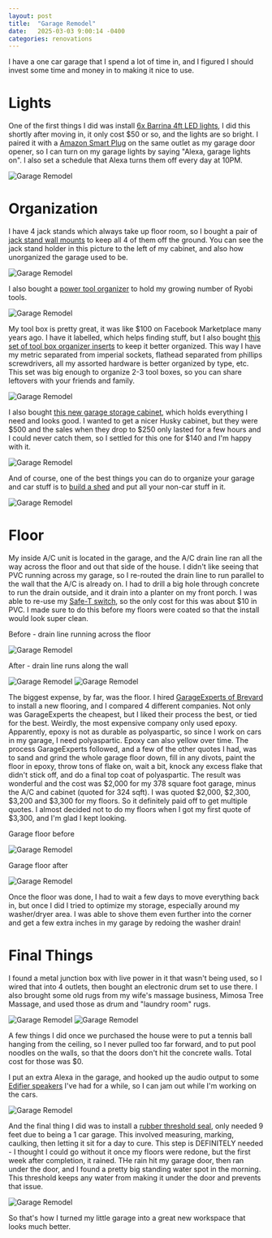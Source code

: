 ```yaml
---
layout: post
title:  "Garage Remodel"
date:   2025-03-03 9:00:14 -0400
categories: renovations
---
```


I have a one car garage that I spend a lot of time in, and I figured I should invest some time and money in to making it nice to use. 

# Lights
One of the first things I did was install [6x Barrina 4ft LED lights](https://amzn.to/4h8n9ei), I did this shortly after moving in, it only cost $50 or so, and the lights are so bright. I paired it with a [Amazon Smart Plug](https://amzn.to/3DipWnh) on the same outlet as my garage door opener, so I can turn on my garage lights by saying "Alexa, garage lights on". I also set a schedule that Alexa turns them off every day at 10PM. 

![Garage Remodel](/images/garageremodel/11.jpg)

# Organization
I have 4 jack stands which always take up floor room, so I bought a pair of [jack stand wall mounts](https://amzn.to/41Eomp1) to keep all 4 of them off the ground. You can see the jack stand holder in this picture to the left of my cabinet, and also how unorganized the garage used to be. 

![Garage Remodel](/images/garageremodel/12.jpg)

I also bought a [power tool organizer](https://amzn.to/43jIFJy) to hold my growing number of Ryobi tools. 

![Garage Remodel](/images/garageremodel/7.jpg)

My tool box is pretty great, it was like $100 on Facebook Marketplace many years ago. I have it labelled, which helps finding stuff, but I also bought [this set of tool box organizer inserts](https://amzn.to/4h8mgSK) to keep it better organized. This way I have my metric separated from imperial sockets, flathead separated from phillips screwdrivers, all my assorted hardware is better organized by type, etc. This set was big enough to organize 2-3 tool boxes, so you can share leftovers with your friends and family. 

![Garage Remodel](/images/garageremodel/13.jpg)

I also bought [this new garage storage cabinet](https://amzn.to/3DfqKt0), which holds everything I need and looks good. I wanted to get a nicer Husky cabinet, but they were $500 and the sales when they drop to $250 only lasted for a few hours and I could never catch them, so I settled for this one for $140 and I'm happy with it. 

![Garage Remodel](/images/garageremodel/5.jpg)

And of course, one of the best things you can do to organize your garage and car stuff is to [build a shed](https://rskelton.com/building-the-costco-northport-shed/) and put all your non-car stuff in it. 

![Garage Remodel](/images/shed/5.jpg)

# Floor
My inside A/C unit is located in the garage, and the A/C drain line ran all the way across the floor and out that side of the house. I didn't like seeing that PVC running across my garage, so I re-routed the drain line to run parallel to the wall that the A/C is already on. I had to drill a big hole through concrete to run the drain outside, and it drain into a planter on my front porch. I was able to re-use my [Safe-T switch](https://amzn.to/3XsUw4y), so the only cost for this was about $10 in PVC. I made sure to do this before my floors were coated so that the install would look super clean.  

Before - drain line running across the floor

![Garage Remodel](/images/garageremodel/1.jpg)

After - drain line runs along the wall

![Garage Remodel](/images/garageremodel/2.jpg)
![Garage Remodel](/images/garageremodel/6.jpg)

The biggest expense, by far, was the floor. I hired [GarageExperts of Brevard](https://www.garageexperts.com/brevard/) to install a new flooring, and I compared 4 different companies. Not only was GarageExperts the cheapest, but I liked their process the best, or tied for the best. Weirdly, the most expensive company only used epoxy. Apparently, epoxy is not as durable as polyaspartic, so since I work on cars in my garage, I need polyaspartic. Epoxy can also yellow over time. The process GarageExperts followed, and a few of the other quotes I had, was to sand and grind the whole garage floor down, fill in any divots, paint the floor in epoxy, throw tons of flake on, wait a bit, knock any excess flake that didn't stick off, and do a final top coat of polyaspartic. The result was wonderful and the cost was $2,000 for my 378 square foot garage, minus the A/C and cabinet (quoted for 324 sqft). I was quoted $2,000, $2,300, $3,200 and $3,300 for my floors. So it definitely paid off to get multiple quotes. I almost decided not to do my floors when I got my first quote of $3,300, and I'm glad I kept looking. 

Garage floor before

![Garage Remodel](/images/garageremodel/3.jpg)

Garage floor after

![Garage Remodel](/images/garageremodel/4.jpg)

Once the floor was done, I had to wait a few days to move everything back in, but once I did I tried to optimize my storage, especially around my washer/dryer area. I was able to shove them even further into the corner and get a few extra inches in my garage by redoing the washer drain!

# Final Things
I found a metal junction box with live power in it that wasn't being used, so I wired that into 4 outlets, then bought an electronic drum set to use there. I also brought some old rugs from my wife's massage business, Mimosa Tree Massage, and used those as drum and "laundry room" rugs. 

![Garage Remodel](/images/garageremodel/9.jpg)
![Garage Remodel](/images/garageremodel/10.jpg)

A few things I did once we purchased the house were to put a tennis ball hanging from the ceiling, so I never pulled too far forward, and to put pool noodles on the walls, so that the doors don't hit the concrete walls. Total cost for those was $0. 

I put an extra Alexa in the garage, and hooked up the audio output to some [Edifier speakers](https://amzn.to/4hXNHQw) I've had for a while, so I can jam out while I'm working on the cars. 

![Garage Remodel](/images/garageremodel/14.jpg)

And the final thing I did was to install a [rubber threshold seal](https://amzn.to/4h4VCKH), only needed 9 feet due to being a 1 car garage. This involved measuring, marking, caulking, then letting it sit for a day to cure. This step is DEFINITELY needed - I thought I could go without it once my floors were redone, but the first week after completion, it rained. THe rain hit my garage door, then ran under the door, and I found a pretty big standing water spot in the morning. This threshold keeps any water from making it under the door and prevents that issue. 

![Garage Remodel](/images/garageremodel/8.jpg)

So that's how I turned my little garage into a great new workspace that looks much better. 
